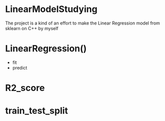 # LinearModelStudying

The project is a kind of an effort to make the Linear Regression model from sklearn on C++ by myself

# LinearRegression()
- fit
- predict

# R2_score
# train_test_split
